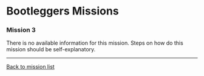 # Bootleggers Missions

### Mission 3

There is no available information for this mission.
Steps on how do this mission should be self-explanatory.

---

[Back to mission list](missions.md)
